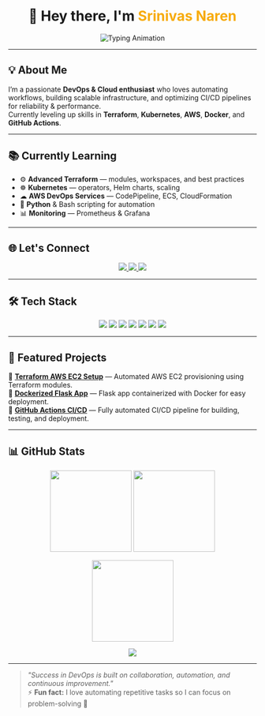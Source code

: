 <!-- 🎯 PROFILE HEADER -->
<h1 align="center">🚀 Hey there, I'm <span style="color:#F7AB0A;">Srinivas Naren</span></h1>

<p align="center">
  <img src="https://readme-typing-svg.demolab.com?font=Fira+Code&size=22&pause=1000&color=F7AB0A&width=550&lines=DevOps+Engineer+in+Making;Infrastructure+as+Code+%7C+Cloud+Automation;CI%2FCD+Pipelines+%7C+Kubernetes+%7C+AWS;Automation+Lover+%7C+Problem+Solver" alt="Typing Animation" />
</p>

---

## 💡 About Me  
I’m a passionate **DevOps & Cloud enthusiast** who loves automating workflows, building scalable infrastructure, and optimizing CI/CD pipelines for reliability & performance.  
Currently leveling up skills in **Terraform**, **Kubernetes**, **AWS**, **Docker**, and **GitHub Actions**.  

---

## 📚 Currently Learning  
- ⚙ **Advanced Terraform** — modules, workspaces, and best practices  
- ☸ **Kubernetes** — operators, Helm charts, scaling  
- ☁ **AWS DevOps Services** — CodePipeline, ECS, CloudFormation  
- 🐍 **Python** & Bash scripting for automation  
- 📊 **Monitoring** — Prometheus & Grafana  

---

## 🌐 Let's Connect  

<p align="center">
  <a href="https://linkedin.com/in/srinivas-naren-vemgal-7801571ab">
    <img src="https://img.shields.io/badge/LinkedIn-0A66C2?style=for-the-badge&logo=linkedin&logoColor=white" />
  </a>
  <a href="https://github.com/SrinivasNaren">
    <img src="https://img.shields.io/badge/GitHub-181717?style=for-the-badge&logo=github&logoColor=white" />
  </a>
  <a href="mailto:srinivasnaren007@gmail.com">
    <img src="https://img.shields.io/badge/Email-D14836?style=for-the-badge&logo=gmail&logoColor=white" />
  </a>
</p>

---

## 🛠 Tech Stack  

<p align="center">
  <img src="https://img.shields.io/badge/Docker-2496ED?style=for-the-badge&logo=docker&logoColor=white" />
  <img src="https://img.shields.io/badge/Terraform-7B42BC?style=for-the-badge&logo=terraform&logoColor=white" />
  <img src="https://img.shields.io/badge/AWS-232F3E?style=for-the-badge&logo=amazonaws&logoColor=white" />
  <img src="https://img.shields.io/badge/Kubernetes-326CE5?style=for-the-badge&logo=kubernetes&logoColor=white" />
  <img src="https://img.shields.io/badge/GitHub_Actions-2088FF?style=for-the-badge&logo=githubactions&logoColor=white" />
  <img src="https://img.shields.io/badge/Linux-FCC624?style=for-the-badge&logo=linux&logoColor=black" />
  <img src="https://img.shields.io/badge/Python-3776AB?style=for-the-badge&logo=python&logoColor=white" />
</p>

---

## 📌 Featured Projects  

🔹 **[Terraform AWS EC2 Setup](https://github.com/SrinivasNaren/terraform-aws-ec2)** — Automated AWS EC2 provisioning using Terraform modules.  
🔹 **[Dockerized Flask App](https://github.com/SrinivasNaren/dockerized-flask-app)** — Flask app containerized with Docker for easy deployment.  
🔹 **[GitHub Actions CI/CD](https://github.com/SrinivasNaren/my-first-actions-demo)** — Fully automated CI/CD pipeline for building, testing, and deployment.  

---

## 📊 GitHub Stats  

<p align="center">
  <img src="https://github-readme-stats.vercel.app/api?username=SrinivasNaren&show_icons=true&theme=radical&count_private=true&hide_border=true" height="165" />
  <img src="https://github-readme-streak-stats.herokuapp.com/?user=SrinivasNaren&theme=radical&hide_border=true" height="165" />
</p>

<p align="center">
  <img src="https://github-readme-stats.vercel.app/api/top-langs/?username=SrinivasNaren&layout=compact&theme=radical&hide_border=true" height="165" />
</p>

<p align="center">
  <img src="https://github-profile-trophy.vercel.app/?username=SrinivasNaren&theme=radical&no-frame=true&row=1&column=6" />
</p>

---

> _"Success in DevOps is built on collaboration, automation, and continuous improvement."_  
⚡ **Fun fact:** I love automating repetitive tasks so I can focus on problem-solving 🚀
